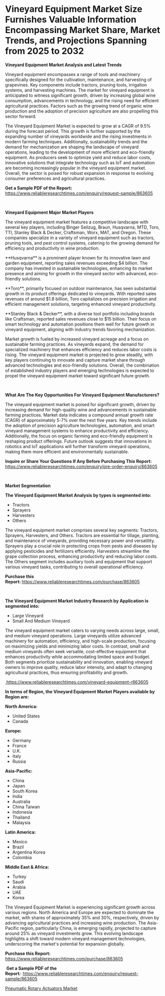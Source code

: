 <p><h1>Vineyard Equipment Market Size Furnishes Valuable Information Encompassing Market Share, Market Trends, and Projections Spanning from 2025 to 2032</h1></p><p><strong>Vineyard Equipment Market Analysis and Latest Trends</strong></p>
<p><p>Vineyard equipment encompasses a range of tools and machinery specifically designed for the cultivation, maintenance, and harvesting of grapevines. Key components include tractors, pruning tools, irrigation systems, and harvesting machines. The market for vineyard equipment is anticipated to witness significant growth, driven by increasing global wine consumption, advancements in technology, and the rising need for efficient agricultural practices. Factors such as the growing trend of organic wine production and the adoption of precision agriculture are also propelling this sector forward.</p><p>The Vineyard Equipment Market is expected to grow at a CAGR of 9.5% during the forecast period. This growth is further supported by the expanding number of vineyards worldwide and the rising investments in modern farming techniques. Additionally, sustainability trends and the demand for mechanization are shaping the landscape of vineyard operations, leading to the development of more efficient and eco-friendly equipment. As producers seek to optimize yield and reduce labor costs, innovative solutions that integrate technology such as IoT and automation are becoming increasingly popular in the vineyard equipment market. Overall, the sector is poised for robust expansion in response to evolving consumer preferences and agricultural practices.</p></p>
<p><strong>Get a Sample PDF of the Report:&nbsp;</strong> <a href="https://www.reliableresearchtimes.com/enquiry/request-sample/863605?utm_campaign=2096&utm_medium=2&utm_source=Github&utm_content=ia&utm_term=20022025&utm_id=vineyard-equipment">https://www.reliableresearchtimes.com/enquiry/request-sample/863605</a></p>
<p>&nbsp;</p>
<p><strong>Vineyard Equipment Major Market Players</strong></p>
<p><p>The vineyard equipment market features a competitive landscape with several key players, including Binger Seilzug, Braun, Husqvarna, MTD, Toro, TTI, Stanley Black & Decker, Craftsman, Worx, MAT, and Oregon. These companies specialize in a variety of vineyard equipment such as tractors, pruning tools, and pest control systems, catering to the growing demand for efficiency and productivity in wine production.</p><p>**Husqvarna** is a prominent player known for its innovative lawn and garden equipment, reporting sales revenues exceeding $4 billion. The company has invested in sustainable technologies, enhancing its market presence and aiming for growth in the vineyard sector with advanced, eco-friendly solutions.</p><p>**Toro**, primarily focused on outdoor maintenance, has seen substantial growth in its product offerings dedicated to vineyards. With reported sales revenues of around $1.8 billion, Toro capitalizes on precision irrigation and efficient management solutions, targeting enhanced vineyard productivity.</p><p>**Stanley Black & Decker**, with a diverse tool portfolio including brands like Craftsman, reported sales revenues close to $15 billion. Their focus on smart technology and automation positions them well for future growth in vineyard equipment, aligning with industry trends favoring mechanization.</p><p>Market growth is fueled by increased vineyard acreage and a focus on sustainable farming practices. As vineyards expand, the demand for specialized machinery that enhances efficiency and reduces labor costs is rising. The vineyard equipment market is projected to grow steadily, with key players continuing to innovate and capture market share through advanced technologies and eco-friendly solutions. Overall, the combination of established industry players and emerging technologies is expected to propel the vineyard equipment market toward significant future growth.</p></p>
<p>&nbsp;</p>
<p><strong>What Are The Key Opportunities For Vineyard Equipment Manufacturers?</strong></p>
<p><p>The vineyard equipment market is poised for significant growth, driven by increasing demand for high-quality wine and advancements in sustainable farming practices. Market data indicates a compound annual growth rate (CAGR) of approximately 5-7% over the next five years. Key trends include the adoption of precision agriculture technologies, automation, and smart vineyard management systems to enhance productivity and efficiency. Additionally, the focus on organic farming and eco-friendly equipment is reshaping product offerings. Future outlook suggests that innovations in robotics and IoT applications will further transform vineyard operations, making them more efficient and environmentally sustainable.</p></p>
<p><strong>Inquire or Share Your Questions If Any Before Purchasing This Report:</strong> <a href="https://www.reliableresearchtimes.com/enquiry/pre-order-enquiry/863605?utm_campaign=2096&utm_medium=2&utm_source=Github&utm_content=ia&utm_term=20022025&utm_id=vineyard-equipment">https://www.reliableresearchtimes.com/enquiry/pre-order-enquiry/863605</a></p>
<p>&nbsp;</p>
<p><strong>Market Segmentation</strong></p>
<p><strong>The Vineyard Equipment Market Analysis by types is segmented into:</strong></p>
<p><ul><li>Tractors</li><li>Sprayers</li><li>Harvesters</li><li>Others</li></ul></p>
<p><p>The vineyard equipment market comprises several key segments: Tractors, Sprayers, Harvesters, and Others. Tractors are essential for tillage, planting, and maintenance of vineyards, providing necessary power and versatility. Sprayers play a crucial role in protecting crops from pests and diseases by applying pesticides and fertilizers efficiently. Harvesters streamline the grape collection process, enhancing productivity and reducing labor costs. The Others segment includes auxiliary tools and equipment that support various vineyard tasks, contributing to overall operational efficiency.</p></p>
<p><strong>Purchase this Report:&nbsp;</strong><a href="https://www.reliableresearchtimes.com/purchase/863605?utm_campaign=2096&utm_medium=2&utm_source=Github&utm_content=ia&utm_term=20022025&utm_id=vineyard-equipment">https://www.reliableresearchtimes.com/purchase/863605</a></p>
<p>&nbsp;</p>
<p><strong>The Vineyard Equipment Market Industry Research by Application is segmented into:</strong></p>
<p><ul><li>Large Vineyard</li><li>Small And Medium Vineyard</li></ul></p>
<p><p>The vineyard equipment market caters to varying needs across large, small, and medium vineyard operations. Large vineyards utilize advanced machinery for automation, efficiency, and high-scale production, focusing on maximizing yields and minimizing labor costs. In contrast, small and medium vineyards often seek versatile, cost-effective equipment that enhances productivity while accommodating limited space and budget. Both segments prioritize sustainability and innovation, enabling vineyard owners to improve quality, reduce labor intensity, and adapt to changing agricultural practices, thus ensuring profitability and growth.</p></p>
<p><a href="https://www.reliableresearchtimes.com/vineyard-equipment-r863605?utm_campaign=2096&utm_medium=2&utm_source=Github&utm_content=ia&utm_term=20022025&utm_id=vineyard-equipment">&nbsp;https://www.reliableresearchtimes.com/vineyard-equipment-r863605</a></p>
<p><strong>In terms of Region, the Vineyard Equipment Market Players available by Region are:</strong></p>
<p>
    <p> <strong> North America: </strong>
        <ul>
            <li>United States</li>
            <li>Canada</li>
        </ul>
        </p> 
    <p> <strong> Europe: </strong>
        <ul>
            <li>Germany</li>
            <li>France</li>
            <li>U.K.</li>
            <li>Italy</li>
            <li>Russia</li>
        </ul>
        </p> 
    <p> <strong> Asia-Pacific: </strong>
        <ul>
            <li>China</li>
            <li>Japan</li>
            <li>South Korea</li>
            <li>India</li>
            <li>Australia</li>
            <li>China Taiwan</li>
            <li>Indonesia</li>
            <li>Thailand</li>
            <li>Malaysia</li>
        </ul>
        </p> 
    <p> <strong> Latin America: </strong>
        <ul>
            <li>Mexico</li>
            <li>Brazil</li>
            <li>Argentina Korea</li>
            <li>Colombia</li>
        </ul>
        </p> 
    <p> <strong> Middle East & Africa: </strong>
        <ul>
            <li>Turkey</li>
            <li>Saudi</li>
            <li>Arabia</li>
            <li>UAE</li>
            <li>Korea</li>
        </ul>
    </p>
    </p>
<p><p>The Vineyard Equipment Market is experiencing significant growth across various regions. North America and Europe are expected to dominate the market, with shares of approximately 35% and 30%, respectively, driven by advancing agricultural practices and increasing wine production. The Asia-Pacific region, particularly China, is emerging rapidly, projected to capture around 25% as vineyard investments grow. This evolving landscape highlights a shift toward modern vineyard management technologies, underscoring the market's potential for expansion globally.</p></p>
<p><strong>Purchase this Report: </strong><a href="https://www.reliableresearchtimes.com/purchase/863605?utm_campaign=2096&utm_medium=2&utm_source=Github&utm_content=ia&utm_term=20022025&utm_id=vineyard-equipment">https://www.reliableresearchtimes.com/purchase/863605</a></p>
<p>&nbsp;<strong>Get a Sample PDF of the Report:&nbsp;&nbsp;</strong><a href="https://www.reliableresearchtimes.com/enquiry/request-sample/863605?utm_campaign=2096&utm_medium=2&utm_source=Github&utm_content=ia&utm_term=20022025&utm_id=vineyard-equipment">https://www.reliableresearchtimes.com/enquiry/request-sample/863605</a></p>
<p><strong></strong></p>
<p><p><a href="https://github.com/NarcisoFerry/Market-Research-Report-List-1/blob/main/pneumatic-rotary-actuators-market.md?utm_campaign=2096&utm_medium=2&utm_source=Github&utm_content=ia&utm_term=20022025&utm_id=vineyard-equipment">Pneumatic Rotary Actuators Market</a></p></p>